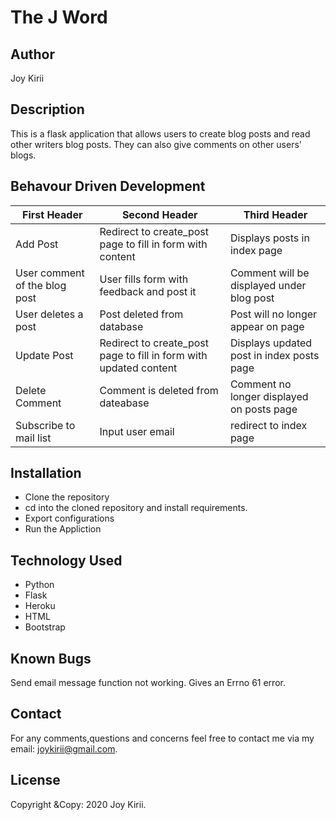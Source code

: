 # The J Word

## Author

Joy Kirii

## Description

This is a flask application that allows users to create blog posts and read other writers blog posts. They can also give comments on other users' blogs.

## Behavour Driven Development

| First Header                  | Second Header                                                     | Third Header                              |
| ----------------------------- | ----------------------------------------------------------------- | ----------------------------------------- |
| Add Post                      | Redirect to create_post page to fill in form with content         | Displays posts in index page              |
| User comment of the blog post | User fills form with feedback and post it                         | Comment will be displayed under blog post |
| User deletes a post           | Post deleted from database                                        | Post will no longer appear on page        |
| Update Post                   | Redirect to create_post page to fill in form with updated content | Displays updated post in index posts page |
| Delete Comment                | Comment is deleted from dateabase                                 | Comment no longer displayed on posts page |
| Subscribe to mail list        | Input user email                                                  | redirect to index page                    |

## Installation

- Clone the repository
- cd into the cloned repository and install requirements.
- Export configurations
- Run the Appliction

## Technology Used

- Python
- Flask
- Heroku
- HTML
- Bootstrap

## Known Bugs

Send email message function not working. Gives an Errno 61 error.

## Contact

For any comments,questions and concerns feel free to contact me via my email: joykirii@gmail.com.

## License

Copyright &Copy: 2020 Joy Kirii.
